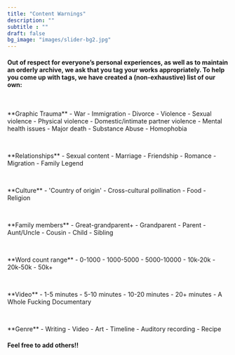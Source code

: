 ```yaml
---
title: "Content Warnings"
description: ""
subtitle : ""
draft: false
bg_image: "images/slider-bg2.jpg"
---
```


#### **Out of respect for everyone’s personal experiences, as well as to maintain an orderly archive, we ask that you tag your works appropriately. To help you come up with tags, we have created a (non-exhaustive) list of our own:**  
<p>&nbsp;</p>
**Graphic Trauma**  
- War
- Immigration
- Divorce
- Violence
- Sexual violence
- Physical violence
- Domestic/intimate partner violence
- Mental health issues
- Major death
- Substance Abuse
- Homophobia  
<p>&nbsp;</p>
**Relationships**  
- Sexual content
- Marriage
- Friendship
- Romance
- Migration
- Family Legend  
<p>&nbsp;</p>
**Culture**  
- 'Country of origin'
- Cross-cultural pollination
- Food
- Religion  
<p>&nbsp;</p>
**Family members**  
- Great-grandparent+
- Grandparent
- Parent
- Aunt/Uncle
- Cousin
- Child
- Sibling  
<p>&nbsp;</p>
**Word count range**  
- 0-1000
- 1000-5000
- 5000-10000
- 10k-20k
- 20k-50k
- 50k+  
<p>&nbsp;</p>
**Video**  
- 1-5 minutes
- 5-10 minutes
- 10-20 minutes
- 20+ minutes
- A Whole Fucking Documentary  
<p>&nbsp;</p>
**Genre**  
- Writing
- Video
- Art
- Timeline
- Auditory recording
- Recipe

#### **Feel free to add others!!**
